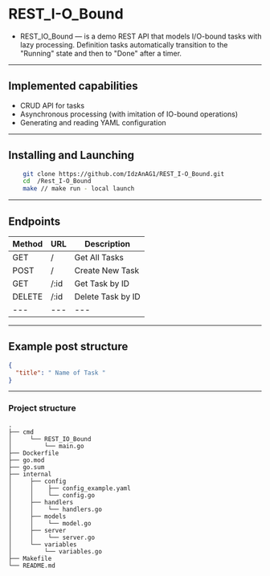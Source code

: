 # REST_I-O_Bound
- REST_IO_Bound — is a demo REST API that models I/O-bound tasks with lazy processing. Definition tasks automatically transition to the "Running" state and then to "Done" after a timer.
---
## Implemented capabilities
- CRUD API for tasks
- Asynchronous processing (with imitation of IO-bound operations)
- Generating and reading YAML configuration
---
## Installing  and Launching
```bash
    git clone https://github.com/IdzAnAG1/REST_I-O_Bound.git
    cd  /Rest_I-O_Bound
    make // make run - local launch
```
---
## Endpoints
| Method  | URL | Description   |
|---------|-----|---------------|
| GET     | /   | Get All Tasks | 
| POST    |   / | Create New Task | 
| GET     |   /:id| Get Task by ID|
| DELETE  | /:id | Delete Task by ID |
| --- | --- | --- |
---
## Example post structure 
```JSON
{
  "title": " Name of Task "
}
```
___

### Project structure
```text
.
├── cmd
│     └── REST_IO_Bound
│         └── main.go
├── Dockerfile
├── go.mod
├── go.sum
├── internal
│     ├── config
│     │    ├── config_example.yaml
│     │    └── config.go
│     ├── handlers
│     │    └── handlers.go
│     ├── models
│     │    └── model.go
│     ├── server
│     │    └── server.go
│     └── variables
│         └── variables.go
├── Makefile
└── README.md


```
